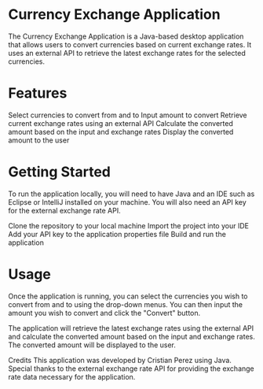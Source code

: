 # Currency Exchange Application
The Currency Exchange Application is a Java-based desktop application that allows users to convert currencies based on current exchange rates. It uses an external API to retrieve the latest exchange rates for the selected currencies.

# Features
Select currencies to convert from and to
Input amount to convert
Retrieve current exchange rates using an external API
Calculate the converted amount based on the input and exchange rates
Display the converted amount to the user

# Getting Started
To run the application locally, you will need to have Java and an IDE such as Eclipse or IntelliJ installed on your machine. You will also need an API key for the external exchange rate API.

Clone the repository to your local machine
Import the project into your IDE
Add your API key to the application properties file
Build and run the application

# Usage
Once the application is running, you can select the currencies you wish to convert from and to using the drop-down menus. You can then input the amount you wish to convert and click the "Convert" button.

The application will retrieve the latest exchange rates using the external API and calculate the converted amount based on the input and exchange rates. The converted amount will be displayed to the user.

Credits
This application was developed by Cristian Perez using Java. Special thanks to the external exchange rate API for providing the exchange rate data necessary for the application.
